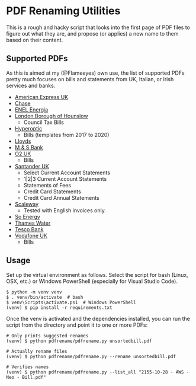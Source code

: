 <!--
SPDX-FileCopyrightText: 2020 Diego Elio Pettenò

SPDX-License-Identifier: MIT
-->

# PDF Renaming Utilities

This is a rough and hacky script that looks into the first page of PDF files to figure out
what they are, and propose (or applies) a new name to them based on their content.

## Supported PDFs

As this is aimed at my (@Flameeyes) own use, the list of supported PDFs pretty much
focuses on bills and statements from UK, Italian, or Irish services and banks.

 * [American Express UK](https://www.americanexpress.com/uk/)
 * [Chase](https://www.chase.com/)
 * [ENEL Energia](https://www.enel.it/)
 * [London Borough of Hounslow](https://www.hounslow.gov.uk/)
   - Council Tax Bills
 * [Hyperoptic](https://www.hyperoptic.com/)
   - Bills (templates from 2017 to 2020)
 * [Lloyds](https://www.lloydsbank.com/)
 * [M & S Bank](https://bank.marksandspencer.com/)
 * [O2 UK](https://www.o2.co.uk/)
    - Bills
 * [Santander UK](https://www.santander.co.uk)
   - Select Current Account Statements
   - 1|2|3 Current Account Statements
   - Statements of Fees
   - Credit Card Statements
   - Credit Card Annual Statements
 * [Scaleway](https://www.scaleway.com/)
   - Tested with English invoices only.
 * [So Energy](https://www.so.energy/)
 * [Thames Water](https://www.thameswater.co.uk/)
 * [Tesco Bank](https://www.tescobank.com/)
 * [Vodafone UK](https://www.vodafone.co.uk/)
   - Bills

## Usage

Set up the virtual environment as follows. Select the script for bash (Linux, OSX, etc.)
or Windows PowerShell (especially for Visual Studio Code).

```
$ python -m venv venv
$ . venv/bin/activate  # bash
$ venv\Scripts\activate.ps1  # Windows PowerShell
(venv) $ pip install -r requirements.txt
```

Once the venv is activated and the dependencies installed, you can run the script from the
directory and point it to one or more PDFs:

```
# Only prints suggested renames
(venv) $ python pdfrename/pdfrename.py unsortedbill.pdf

# Actually rename files
(venv) $ python pdfrename/pdfrename.py --rename unsortedbill.pdf

# Verifies names
(venv) $ python pdfrename/pdfrename.py --list_all "2155-10-28 - AWS - Neo - Bill.pdf"
```
